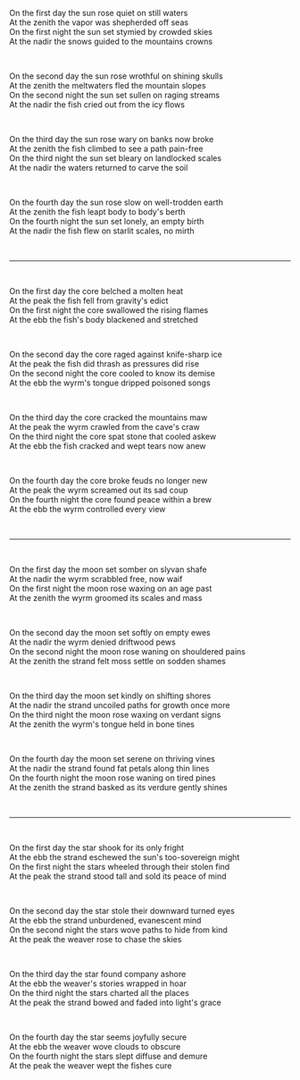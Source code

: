 On the first day the sun rose quiet on still waters<br>
At the zenith the vapor was shepherded off seas<br>
On the first night the sun set stymied by crowded skies<br>
At the nadir the snows guided to the mountains crowns

<br>

On the second day the sun rose wrothful on shining skulls<br>
At the zenith the meltwaters fled the mountain slopes<br>
On the second night the sun set sullen on raging streams<br>
At the nadir the fish cried out from the icy flows

<br>

On the third day the sun rose wary on banks now broke<br>
At the zenith the fish climbed to see a path pain-free<br>
On the third night the sun set bleary on landlocked scales<br>
At the nadir the waters returned to carve the soil

<br>

On the fourth day the sun rose slow on well-trodden earth<br>
At the zenith the fish leapt body to body's berth<br>
On the fourth night the sun set lonely, an empty birth<br>
At the nadir the fish flew on starlit scales, no mirth

<br>

---

<br>

On the first day the core belched a molten heat<br>
At the peak the fish fell from gravity's edict<br>
On the first night the core swallowed the rising flames<br>
At the ebb the fish's body blackened and stretched

<br>

On the second day the core raged against knife-sharp ice<br>
At the peak the fish did thrash as pressures did rise<br>
On the second night the core cooled to know its demise<br>
At the ebb the wyrm's tongue dripped poisoned songs

<br>

On the third day the core cracked the mountains maw<br>
At the peak the wyrm crawled from the cave's craw<br>
On the third night the core spat stone that cooled askew<br>
At the ebb the fish cracked and wept tears now anew

<br>

On the fourth day the core broke feuds no longer new<br>
At the peak the wyrm screamed out its sad coup<br>
On the fourth night the core found peace within a brew<br>
At the ebb the wyrm controlled every view

<br>

---

<br>

On the first day the moon set somber on slyvan shafe<br>
At the nadir the wyrm scrabbled free, now waif<br>
On the first night the moon rose waxing on an age past<br>
At the zenith the wyrm groomed its scales and mass

<br>

On the second day the moon set softly on empty ewes<br>
At the nadir the wyrm denied driftwood pews<br>
On the second night the moon rose waning on shouldered pains<br>
At the zenith the strand felt moss settle on sodden shames

<br>

On the third day the moon set kindly on shifting shores<br>
At the nadir the strand uncoiled paths for growth once more<br>
On the third night the moon rose waxing on verdant signs<br>
At the zenith the wyrm's tongue held in bone tines

<br>

On the fourth day the moon set serene on thriving vines<br>
At the nadir the strand found fat petals along thin lines<br>
On the fourth night the moon rose waning on tired pines<br>
At the zenith the strand basked as its verdure gently shines

<br>

---

<br>

On the first day the star shook for its only fright<br>
At the ebb the strand eschewed the sun's too-sovereign might<br>
On the first night the stars wheeled through their stolen find<br>
At the peak the strand stood tall and sold its peace of mind

<br>

On the second day the star stole their downward turned eyes<br>
At the ebb the strand unburdened, evanescent mind<br>
On the second night the stars wove paths to hide from kind<br>
At the peak the weaver rose to chase the skies

<br>

On the third day the star found company ashore<br>
At the ebb the weaver's stories wrapped in hoar<br>
On the third night the stars charted all the places<br>
At the peak the strand bowed and faded into light's grace

<br>

On the fourth day the star seems joyfully secure<br>
At the ebb the weaver wove clouds to obscure<br>
On the fourth night the stars slept diffuse and demure<br>
At the peak the weaver wept the fishes cure

